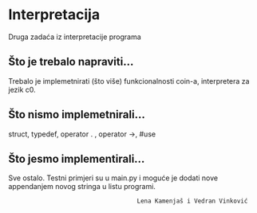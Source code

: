 # Interpretacija
Druga zadaća iz interpretacije programa

## Što je trebalo napraviti...
Trebalo je implemetnirati (što više) funkcionalnosti coin-a, interpretera za jezik c0.

## Što nismo implemetnirali...
struct, typedef, operator . , operator ->, #use

## Što jesmo implementirali...
Sve ostalo. Testni primjeri su u main.py i moguće je dodati nove appendanjem novog stringa u listu programi.

                                        Lena Kamenjaš i Vedran Vinković
